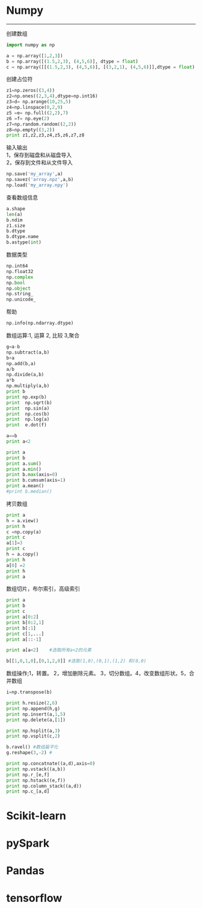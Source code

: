 # Numpy

---

创建数组

```python
import numpy as np

a = np.array([1,2,3])
b = np.array([(1.5,2,3), (4,5,6)], dtype = float)
c = np.array([[(1.5,2,3), (4,5,6)], [(3,2,1), (4,5,6)]],dtype = float)
```

创建占位符

```python
z1=np.zeros((3,4))
z2=np.ones((2,3,4),dtype=np.int16)
z3=d= np.arange(10,25,5)
z4=np.linspace(0,2,9)
z5 =e= np.full((2,2),7)
z6 =f= np.eye(2)
z7=np.random.random((2,2))
z8=np.empty((3,2))
print z1,z2,z3,z4,z5,z6,z7,z8
```

输入输出  
1，保存到磁盘和从磁盘导入  
2，保存到文件和从文件导入

```python
np.save('my_array',a)
np.savez('array.npz',a,b)
np.load('my_array.npy')
```

查看数组信息

```python
a.shape
len(a)
b.ndim
z1.size
b.dtype
b.dtype.name
b.astype(int)
```

数据类型

```python
np.int64
np.float32
np.complex
np.bool
np.object
np.string_
np.unicode_
```

帮助

```python
np.info(np.ndarray.dtype)
```

数组运算:1, 运算 2, 比较 3,聚合

```python
g=a-b
np.subtract(a,b)
b+a
np.add(b,a)
a/b
np.divide(a,b)
a*b
np.multiply(a,b)
print b
print np.exp(b)
print  np.sqrt(b)
print  np.sin(a)
print  np.cos(b)
print  np.log(a)
print  e.dot(f)
```

```python
a==b
print a<2
```

```python
print a
print b
print a.sum()
print a.min()
print b.max(axis=0)
print b.cumsum(axis=1)
print a.mean()
#print b.median()
```

拷贝数组

```python
print a
h = a.view()
print h
c =np.copy(a)
print c
a[1]=3
print c
h = a.copy()
print h
a[0] =2
print h
print a
```

数组切片，布尔索引，高级索引

```python
print a
print b
print c
print a[0:2]   
print b[0:2,1]
print b[:1]
print c[1,...]
print a[::-1]
```

```python
print a[a<2]    #选取所有a<2的元素
```

```python
b[[1,0,1,0],[0,1,2,0]] #选取(1,0),(0,1),(1,2) 和(0,0)
```

数组操作;1，转置。 2，增加删除元素。 3，切分数组。4，改变数组形状。5，合并数组

```python
i=np.transpose(b)
```

```python
print h.resize(2,6)
print np.append(h,g)
print np.insert(a,1,5)
print np.delete(a,[1])
```

```python
print np.hsplit(a,3)
print np.vsplit(c,2)
```

```python
b.ravel() #数组扁平化
g.reshape(3,-2) #
```

```python
print np.concatnate((a,d),axis=0)
print np.vstack((a,b))
print np.r_[e,f]
print np.hstack((e,f))
print np.column_stack((a,d))
print np.c_[a,d]
```

# Scikit-learn

# pySpark

# Pandas

# tensorflow

# 



